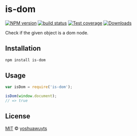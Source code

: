# is-dom
[![NPM version][npm-image]][npm-url]
[![build status][travis-image]][travis-url]
[![Test coverage][coveralls-image]][coveralls-url]
[![Downloads][downloads-image]][downloads-url]

Check if the given object is a dom node.

## Installation
```bash
npm install is-dom
```

## Usage
```js
var isDom = require('is-dom');

isDom(window.document);
// => true
```

## License
[MIT](https://tldrlegal.com/license/mit-license) ©
[yoshuawuyts](http://yoshuawuyts.com/)

[npm-image]: https://img.shields.io/npm/v/is-dom.svg?style=flat-square
[npm-url]: https://npmjs.org/package/is-dom
[travis-image]: https://img.shields.io/travis/yoshuawuyts/is-dom.svg?style=flat-square
[travis-url]: https://travis-ci.org/yoshuawuyts/is-dom
[coveralls-image]: https://img.shields.io/coveralls/yoshuawuyts/is-dom.svg?style=flat-square
[coveralls-url]: https://coveralls.io/r/yoshuawuyts/is-dom?branch=master
[downloads-image]: http://img.shields.io/npm/dm/is-dom.svg?style=flat-square
[downloads-url]: https://npmjs.org/package/is-dom
